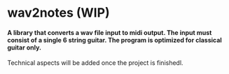 # wav2notes (WIP)
#### A library that converts a wav file input to midi output. The input must consist of a single 6 string guitar. The program is optimized for classical guitar only. 

Technical aspects will be added once the project is finishedl. 


